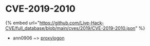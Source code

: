 # CVE-2019-2010
{% embed url="https://github.com/Live-Hack-CVE/full_database/blob/main/cves/2019/CVE-2019-2010.json" %}

* ann0906 ~> [proxylogon](https://www.alice-snow.ru/2019/database/cve-2019-2010/proxylogon-ann0906)